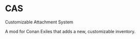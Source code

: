 # CAS
Customizable Attachment System

A mod for Conan Exiles that adds a new, customizable inventory.
